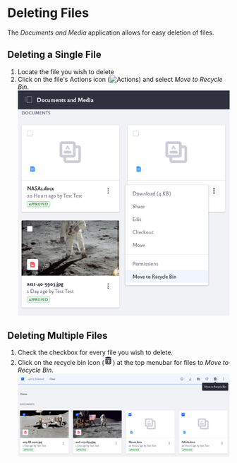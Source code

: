 # Deleting Files

The *Documents and Media* application allows for easy deletion of files.

## Deleting a Single File

1. Locate the file you wish to delete
2. Click on the file's Actions icon (![Actions](../../../images/icon-options.png)) and select *Move to Recycle Bin*.
![](deleting-files/images/01.png)

## Deleting Multiple Files

1. Check the checkbox for every file you wish to delete.
2. Click on the recycle bin icon (![Trash](../../../images/icon-app-trash.png)) at the top menubar for files to *Move to Recycle Bin*.
![](deleting-files/images/02.png)